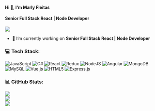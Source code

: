 #### Hi 👋, I'm Marly Fleitas
#### **Senior Full Stack React | Node Developer**
[![](https://visitcount.itsvg.in/api?id=Marlyfleitas&icon=0&color=0)](https://visitcount.itsvg.in)
- 🔭 I’m currently working on **Senior Full Stack React | Node Developer**

### 💻 Tech Stack:
![JavaScript](https://img.shields.io/badge/javascript-%23323330.svg?style=flat&logo=javascript&logoColor=%23F7DF1E) ![C#](https://img.shields.io/badge/c%23-%23239120.svg?style=flat&logo=c-sharp&logoColor=white) ![React](https://img.shields.io/badge/react-%2320232a.svg?style=flat&logo=react&logoColor=%2361DAFB) ![Redux](https://img.shields.io/badge/redux-%23593d88.svg?style=flat&logo=redux&logoColor=white) ![NodeJS](https://img.shields.io/badge/node.js-6DA55F?style=flat&logo=node.js&logoColor=white) ![Angular](https://img.shields.io/badge/angular-%23DD0031.svg?style=flat&logo=angular&logoColor=white) ![MongoDB](https://img.shields.io/badge/MongoDB-%234ea94b.svg?style=flat&logo=mongodb&logoColor=white) ![MySQL](https://img.shields.io/badge/mysql-%2300f.svg?style=flat&logo=mysql&logoColor=white) ![Vue.js](https://img.shields.io/badge/vuejs-%2335495e.svg?style=flat&logo=vuedotjs&logoColor=%234FC08D) ![HTML5](https://img.shields.io/badge/html5-%23E34F26.svg?style=flat&logo=html5&logoColor=white) ![Express.js](https://img.shields.io/badge/express.js-%23404d59.svg?style=flat&logo=express&logoColor=%2361DAFB)
### 📊 GitHub Stats:
![](https://github-readme-stats.vercel.app/api?username=Marlyfleitas&theme=city_light&hide_border=false&include_all_commits=true&count_private=true)<br/>
![](https://github-readme-streak-stats.herokuapp.com/?user=Marlyfleitas&theme=city_light&hide_border=false)<br/>
![](https://github-readme-stats.vercel.app/api/top-langs/?username=Marlyfleitas&theme=city_light&hide_border=false&include_all_commits=true&count_private=true&layout=compact)
